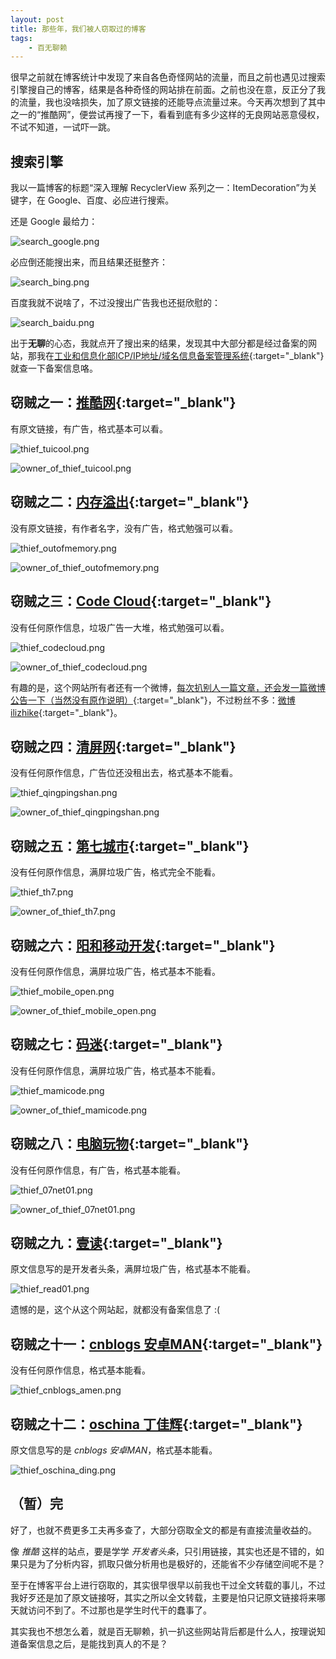 ```yaml
---
layout: post
title: 那些年，我们被人窃取过的博客
tags:
    - 百无聊赖
---
```


很早之前就在博客统计中发现了来自各色奇怪网站的流量，而且之前也遇见过搜索引擎搜自己的博客，结果是各种奇怪的网站排在前面。之前也没在意，反正分了我的流量，我也没啥损失，加了原文链接的还能导点流量过来。今天再次想到了其中之一的“推酷网”，便尝试再搜了一下，看看到底有多少这样的无良网站恶意侵权，不试不知道，一试吓一跳。

## 搜索引擎

我以一篇博客的标题“深入理解 RecyclerView 系列之一：ItemDecoration”为关键字，在 Google、百度、必应进行搜索。

还是 Google 最给力：

![search_google.png](/img/201606/search_google.png)

必应倒还能搜出来，而且结果还挺整齐：

![search_bing.png](/img/201606/search_bing.png)

百度我就不说啥了，不过没搜出广告我也还挺欣慰的：

![search_baidu.png](/img/201606/search_baidu.png)

出于**无聊**的心态，我就点开了搜出来的结果，发现其中大部分都是经过备案的网站，那我在[工业和信息化部ICP/IP地址/域名信息备案管理系统](http://www.miitbeian.gov.cn/publish/query/indexFirst.action){:target="_blank"}就查一下备案信息咯。

## 窃贼之一：[推酷网](http://www.tuicool.com/articles/fIbuYfI){:target="_blank"}

有原文链接，有广告，格式基本可以看。

![thief_tuicool.png](/img/201606/thief_tuicool.png)

![owner_of_thief_tuicool.png](/img/201606/owner_of_thief_tuicool.png)

## 窃贼之二：[内存溢出](http://ju.outofmemory.cn/entry/249642){:target="_blank"}

没有原文链接，有作者名字，没有广告，格式勉强可以看。

![thief_outofmemory.png](/img/201606/thief_outofmemory.png)

![owner_of_thief_outofmemory.png](/img/201606/owner_of_thief_outofmemory.png)

## 窃贼之三：[Code Cloud](http://codecloud.net/9156.html){:target="_blank"}

没有任何原作信息，垃圾广告一大堆，格式勉强可以看。

![thief_codecloud.png](/img/201606/thief_codecloud.png)

![owner_of_thief_codecloud.png](/img/201606/owner_of_thief_codecloud.png)

有趣的是，这个网站所有者还有一个微博，[每次扒别人一篇文章，还会发一篇微博公告一下（当然没有原作说明）](http://weibo.com/2585118003/DAgguCrYL?type=comment){:target="_blank"}，不过粉丝不多：[微博 ilizhike](http://weibo.com/ilizhike){:target="_blank"}。

## 窃贼之四：[清屏网](http://www.qingpingshan.com/bc/xg/72227.html){:target="_blank"}

没有任何原作信息，广告位还没租出去，格式基本不能看。

![thief_qingpingshan.png](/img/201606/thief_qingpingshan.png)

![owner_of_thief_qingpingshan.png](/img/201606/owner_of_thief_qingpingshan.png)

## 窃贼之五：[第七城市](http://www.th7.cn/Program/Android/201604/794419.shtml){:target="_blank"}

没有任何原作信息，满屏垃圾广告，格式完全不能看。

![thief_th7.png](/img/201606/thief_th7.png)

![owner_of_thief_th7.png](/img/201606/owner_of_thief_th7.png)

## 窃贼之六：[阳和移动开发](http://www.mobile-open.com/2016/966306.html){:target="_blank"}

没有任何原作信息，满屏垃圾广告，格式基本不能看。

![thief_mobile_open.png](/img/201606/thief_mobile_open.png)

![owner_of_thief_mobile_open.png](/img/201606/owner_of_thief_mobile_open.png)

## 窃贼之七：[码迷](http://mamicode.com/info-detail-1348944.html){:target="_blank"}

没有任何原作信息，满屏垃圾广告，格式基本不能看。

![thief_mamicode.png](/img/201606/thief_mamicode.png)

![owner_of_thief_mamicode.png](/img/201606/owner_of_thief_mamicode.png)

## 窃贼之八：[电脑玩物](http://www.07net01.com/2016/06/1582100.html){:target="_blank"}

没有任何原作信息，有广告，格式基本能看。

![thief_07net01.png](/img/201606/thief_07net01.png)

![owner_of_thief_07net01.png](/img/201606/owner_of_thief_07net01.png)

## 窃贼之九：[壹读](https://read01.com/3RaKy2.html){:target="_blank"}

原文信息写的是开发者头条，满屏垃圾广告，格式基本不能看。

![thief_read01.png](/img/201606/thief_read01.png)

遗憾的是，这个从这个网站起，就都没有备案信息了 :(

## 窃贼之十一：[cnblogs 安卓MAN](http://www.cnblogs.com/apkbus/p/5506301.html){:target="_blank"}

没有任何原作信息，格式基本能看。

![thief_cnblogs_amen.png](/img/201606/thief_cnblogs_amen.png)

## 窃贼之十二：[oschina 丁佳辉](http://my.oschina.net/u/1177694/blog/695022){:target="_blank"}

原文信息写的是 _cnblogs 安卓MAN_，格式基本能看。

![thief_oschina_ding.png](/img/201606/thief_oschina_ding.png)

## （暂）完

好了，也就不费更多工夫再多查了，大部分窃取全文的都是有直接流量收益的。

像 _推酷_ 这样的站点，要是学学 _开发者头条_，只引用链接，其实也还是不错的，如果只是为了分析内容，抓取只做分析用也是极好的，还能省不少存储空间呢不是？

至于在博客平台上进行窃取的，其实很早很早以前我也干过全文转载的事儿，不过我好歹还是加了原文链接呀，其实之所以全文转载，主要是怕只记原文链接将来哪天就访问不到了。不过那也是学生时代干的蠢事了。

其实我也不想怎么着，就是百无聊赖，扒一扒这些网站背后都是什么人，按理说知道备案信息之后，是能找到真人的不是？
